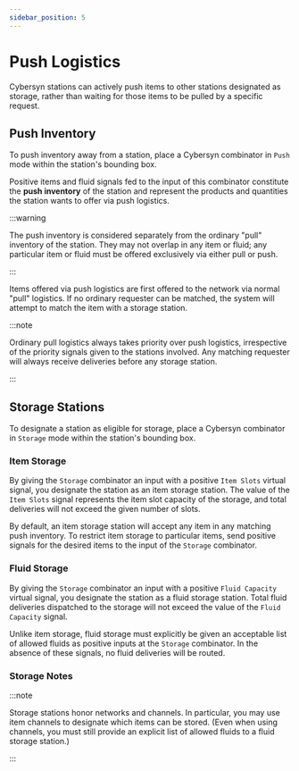 ```yaml
---
sidebar_position: 5
---
```


# Push Logistics

Cybersyn stations can actively push items to other stations designated as storage, rather than waiting for those items to be pulled by a specific request.

## Push Inventory

To push inventory away from a station, place a Cybersyn combinator in `Push` mode within the station's bounding box.

Positive items and fluid signals fed to the input of this combinator constitute the **push inventory** of the station and represent the products and quantities the station wants to offer via push logistics.

:::warning

The push inventory is considered separately from the ordinary "pull" inventory of the station. They may not overlap in any item or fluid; any particular item or fluid must be offered exclusively via either pull or push.

:::

Items offered via push logistics are first offered to the network via normal "pull" logistics. If no ordinary requester can be matched, the system will attempt to match the item with a storage station.

:::note

Ordinary pull logistics always takes priority over push logistics, irrespective of the priority signals given to the stations involved. Any matching requester will always receive deliveries before any storage station.

:::

## Storage Stations

To designate a station as eligible for storage, place a Cybersyn combinator in `Storage` mode within the station's bounding box.

### Item Storage

By giving the `Storage` combinator an input with a positive `Item Slots` virtual signal, you designate the station as an item storage station. The value of the `Item Slots` signal represents the item slot capacity of the storage, and total deliveries will not exceed the given number of slots.

By default, an item storage station will accept any item in any matching push inventory. To restrict item storage to particular items, send positive signals for the desired items to the input of the `Storage` combinator.

### Fluid Storage

By giving the `Storage` combinator an input with a positive `Fluid Capacity` virtual signal, you designate the station as a fluid storage station. Total fluid deliveries dispatched to the storage will not exceed the value of the `Fluid Capacity` signal.

Unlike item storage, fluid storage must explicitly be given an acceptable list of allowed fluids as positive inputs at the `Storage` combinator. In the absence of these signals, no fluid deliveries will be routed.

### Storage Notes

:::note

Storage stations honor networks and channels. In particular, you may use item channels to designate which items can be stored. (Even when using channels, you must still provide an explicit list of allowed fluids to a fluid storage station.)

:::

